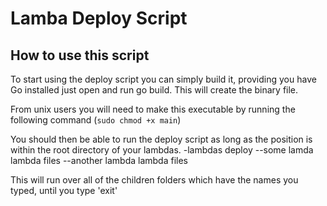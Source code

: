 # Lamba Deploy Script

## How to use this script
To start using the deploy script you can simply build it, providing you have Go installed just open and run go build.
This will create the binary file.

From unix users you will need to make this executable by running the following command
(`sudo chmod +x main`)

You should then be able to run the deploy script as long as the position is within the root directory of your lambdas.
-lambdas
 deploy
--some lamda
 lambda files
--another lambda
 lambda files

This will run over all of the children folders which have the names you typed, until you type 'exit'